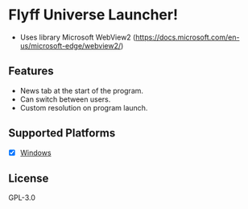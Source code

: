 # Flyff Universe Launcher!
* Uses library Microsoft WebView2 (https://docs.microsoft.com/en-us/microsoft-edge/webview2/)
## Features
* News tab at the start of the program.
* Can switch between users.
* Custom resolution on program launch.

## Supported Platforms
- [x] [Windows](https://github.com/Tsadriu/FlyffUniverseLauncher)

## License
GPL-3.0
